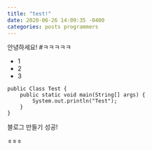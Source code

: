 ```yaml
---
title: "test!"
date: 2020-06-26 14:09:35 -0400
categories: posts programmers
---
```

안녕하세요!
#ㅋㅋㅋㅋㅋ
- 1
- 2
- 3
```
public Class Test {
    public static void main(String[] args) {
        System.out.println("Test");
    }
}
```

블로그 만들기 성공!
```
ㅎㅎㅎ
```


